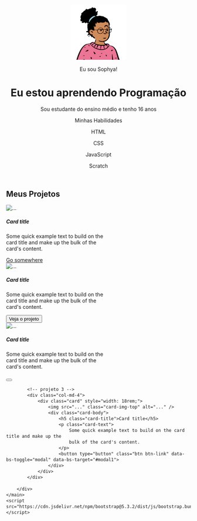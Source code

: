 <!DOCTYPE html>
<html lang="pt-br">

<head>
  <meta charset="UTF-8">
  <meta name="viewport" content="width=device-width, initial-scale=1.0">
  <link href="https://cdn.jsdelivr.net/npm/bootstrap@5.3.2/dist/css/bootstrap.min.css" rel="stylesheet">
  <link rel="stylesheet" href="style.css">
  <title>Meu Portifólio</title>
</head>

<body>
  <header class="container text-center">
    <img src="img/avatar-perfil.png" alt="avatar da Fernanda" class="rounded-circle" width="150" height="150"
      srcset="" />
    <p class="lead">Eu sou Sophya!</p>
    <h1>Eu estou aprendendo Programação</h1>
    <p>
      Sou estudante do ensino médio e tenho 16 anos
    </p>
    <p> Minhas Habilidades</p>
    <div>
      <p class="badge bg-secondary">HTML</p>
      <p class="badge bg-secondary">CSS</p>
      <p class="badge bg-secondary">JavaScript</p>
      <p class="badge bg-secondary">Scratch</p>
    </div>
  </header>
  <main class="container">
    <h2>Meus Projetos</h2>
    <div class="row">
      <div class="col-md-4">
        <div class="card" style="width: 18rem;">
          <img src="..." class="card-img-top" alt="..." />
          <div class="card-body">
            <h5 class="card-title">Card title</h5>
            <p class="card-text">
              Some quick example text to build on the card title and make up the
              bulk of the card's content.
            </p>
            <a href="#" class="btn btn-primary">Go somewhere</a>
          </div>
        </div>
      </div>
    </div>
  </main>
  <script src="https://cdn.jsdelivr.net/npm/bootstrap@5.3.2/dist/js/bootstrap.bundle.min.js"></script>
</body>

<htiml>
 <!-- projeto 1 -->
            <div class="col-md-4">
                <div class="card" style="width: 18rem;">
                    <img src="..." class="card-img-top" alt="..." />
                    <div class="card-body">
                        <h5 class="card-title">Card title</h5>
                        <p class="card-text">
                            Some quick example text to build on the card title and make up the
                            bulk of the card's content.
                        </p>
                        <button type="button" class="btn btn-link" data-bs-toggle="modal" data-bs-target="#modal1">
                            Veja o projeto
                        </button>
                    </div>
                </div>
            </div>
            <!-- projeto 2 -->
            <div class="col-md-4">
                <div class="card" style="width: 18rem;">
                    <img src="..." class="card-img-top" alt="..." />
                    <div class="card-body">
                        <h5 class="card-title">Card title</h5>
                        <p class="card-text">
                            Some quick example text to build on the card title and make up the
                            bulk of the card's content.
                        </p>
                        <button type="button" class="btn btn-link" data-bs-toggle="modal" data-bs-target="#modal1">
                    </div>
                </div>
            </div>

            <!-- projeto 3 -->
            <div class="col-md-4">
                <div class="card" style="width: 18rem;">
                    <img src="..." class="card-img-top" alt="..." />
                    <div class="card-body">
                        <h5 class="card-title">Card title</h5>
                        <p class="card-text">
                            Some quick example text to build on the card title and make up the
                            bulk of the card's content.
                        </p>
                        <button type="button" class="btn btn-link" data-bs-toggle="modal" data-bs-target="#modal1">
                    </div>
                </div>
            </div>

        </div>
    </main>
    <script src="https://cdn.jsdelivr.net/npm/bootstrap@5.3.2/dist/js/bootstrap.bundle.min.js"></script>
</body>

</html>
